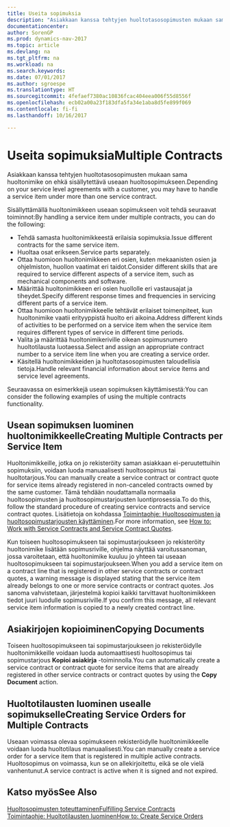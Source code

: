 ```yaml
---
title: Useita sopimuksia
description: "Asiakkaan kanssa tehtyjen huoltotasosopimusten mukaan sama huoltonimike on ehkä sisällytettävä useaan huoltosopimukseen."
documentationcenter: 
author: SorenGP
ms.prod: dynamics-nav-2017
ms.topic: article
ms.devlang: na
ms.tgt_pltfrm: na
ms.workload: na
ms.search.keywords: 
ms.date: 07/01/2017
ms.author: sgroespe
ms.translationtype: HT
ms.sourcegitcommit: 4fefaef7380ac10836fcac404eea006f55d8556f
ms.openlocfilehash: ecb02a00a23f183dfa5fa34e1aba8d5fe899f069
ms.contentlocale: fi-fi
ms.lasthandoff: 10/16/2017

---
```

# <a name="multiple-contracts"></a><span data-ttu-id="dafbd-103">Useita sopimuksia</span><span class="sxs-lookup"><span data-stu-id="dafbd-103">Multiple Contracts</span></span>
<span data-ttu-id="dafbd-104">Asiakkaan kanssa tehtyjen huoltotasosopimusten mukaan sama huoltonimike on ehkä sisällytettävä useaan huoltosopimukseen.</span><span class="sxs-lookup"><span data-stu-id="dafbd-104">Depending on your service level agreements with a customer, you may have to handle a service item under more than one service contract.</span></span>  
  
<span data-ttu-id="dafbd-105">Sisällyttämällä huoltonimikkeen useaan sopimukseen voit tehdä seuraavat toiminnot:</span><span class="sxs-lookup"><span data-stu-id="dafbd-105">By handling a service item under multiple contracts, you can do the following:</span></span>  
  
* <span data-ttu-id="dafbd-106">Tehdä samasta huoltonimikkeestä erilaisia sopimuksia.</span><span class="sxs-lookup"><span data-stu-id="dafbd-106">Issue different contracts for the same service item.</span></span>  
* <span data-ttu-id="dafbd-107">Huoltaa osat erikseen.</span><span class="sxs-lookup"><span data-stu-id="dafbd-107">Service parts separately.</span></span>  
* <span data-ttu-id="dafbd-108">Ottaa huomioon huoltonimikkeen eri osien, kuten mekaanisten osien ja ohjelmiston, huollon vaatimat eri taidot.</span><span class="sxs-lookup"><span data-stu-id="dafbd-108">Consider different skills that are required to service different aspects of a service item, such as mechanical components and software.</span></span>  
* <span data-ttu-id="dafbd-109">Määrittää huoltonimikkeen eri osien huollolle eri vastausajat ja tiheydet.</span><span class="sxs-lookup"><span data-stu-id="dafbd-109">Specify different response times and frequencies in servicing different parts of a service item.</span></span>  
* <span data-ttu-id="dafbd-110">Ottaa huomioon huoltonimikkeelle tehtävät erilaiset toimenpiteet, kun huoltonimike vaatii erityyppistä huolto eri aikoina.</span><span class="sxs-lookup"><span data-stu-id="dafbd-110">Address different kinds of activities to be performed on a service item when the service item requires different types of service in different time periods.</span></span>  
* <span data-ttu-id="dafbd-111">Valita ja määrittää huoltonimikeriville oikean sopimusnumero huoltotilausta luotaessa.</span><span class="sxs-lookup"><span data-stu-id="dafbd-111">Select and assign an appropriate contract number to a service item line when you are creating a service order.</span></span>  
* <span data-ttu-id="dafbd-112">Käsitellä huoltonimikkeiden ja huoltotasosopimusten taloudellisia tietoja.</span><span class="sxs-lookup"><span data-stu-id="dafbd-112">Handle relevant financial information about service items and service level agreements.</span></span>  
  
<span data-ttu-id="dafbd-113">Seuraavassa on esimerkkejä usean sopimuksen käyttämisestä:</span><span class="sxs-lookup"><span data-stu-id="dafbd-113">You can consider the following examples of using the multiple contracts functionality.</span></span>  
  
## <a name="creating-multiple-contracts-per-service-item"></a><span data-ttu-id="dafbd-114">Usean sopimuksen luominen huoltonimikkeelle</span><span class="sxs-lookup"><span data-stu-id="dafbd-114">Creating Multiple Contracts per Service Item</span></span>  
<span data-ttu-id="dafbd-115">Huoltonimikkeille, jotka on jo rekisteröity saman asiakkaan ei-peruutettuihin sopimuksiin, voidaan luoda manuaalisesti huoltosopimus tai huoltotarjous.</span><span class="sxs-lookup"><span data-stu-id="dafbd-115">You can manually create a service contract or contract quote for service items already registered in non-canceled contracts owned by the same customer.</span></span> <span data-ttu-id="dafbd-116">Tämä tehdään noudattamalla normaalia huoltosopimusten ja huoltosopimustarjousten luontiprosessia.</span><span class="sxs-lookup"><span data-stu-id="dafbd-116">To do this, follow the standard procedure of creating service contracts and service contract quotes.</span></span> <span data-ttu-id="dafbd-117">Lisätietoja on kohdassa [Toimintaohje: Huoltosopimusten ja huoltosopimustarjousten käyttäminen](service-how-to-create-service-contracts-and-service-contract-quotes.md).</span><span class="sxs-lookup"><span data-stu-id="dafbd-117">For more information, see [How to: Work with Service Contracts and Service Contract Quotes](service-how-to-create-service-contracts-and-service-contract-quotes.md).</span></span>  
  
<span data-ttu-id="dafbd-118">Kun toiseen huoltosopimukseen tai sopimustarjoukseen jo rekisteröity huoltonimike lisätään sopimusriville, ohjelma näyttää varoitussanoman, jossa varoitetaan, että huoltonimike kuuluu jo yhteen tai useaan huoltosopimukseen tai sopimustarjoukseen.</span><span class="sxs-lookup"><span data-stu-id="dafbd-118">When you add a service item on a contract line that is registered in other service contracts or contract quotes, a warning message is displayed stating that the service item already belongs to one or more service contracts or contract quotes.</span></span> <span data-ttu-id="dafbd-119">Jos sanoma vahvistetaan, järjestelmä kopioi kaikki tarvittavat huoltonimikkeen tiedot juuri luodulle sopimusriville.</span><span class="sxs-lookup"><span data-stu-id="dafbd-119">If you confirm this message, all relevant service item information is copied to a newly created contract line.</span></span>  
  
## <a name="copying-documents"></a><span data-ttu-id="dafbd-120">Asiakirjojen kopioiminen</span><span class="sxs-lookup"><span data-stu-id="dafbd-120">Copying Documents</span></span>  
<span data-ttu-id="dafbd-121">Toiseen huoltosopimukseen tai sopimustarjoukseen jo rekisteröidylle huoltonimikkeille voidaan luoda automaattisesti huoltosopimus tai sopimustarjous **Kopioi asiakirja** -toiminnolla.</span><span class="sxs-lookup"><span data-stu-id="dafbd-121">You can automatically create a service contract or contract quote for service items that are already registered in other service contracts or contract quotes by using the **Copy Document** action.</span></span>  
  
## <a name="creating-service-orders-for-multiple-contracts"></a><span data-ttu-id="dafbd-122">Huoltotilausten luominen usealle sopimukselle</span><span class="sxs-lookup"><span data-stu-id="dafbd-122">Creating Service Orders for Multiple Contracts</span></span>  
<span data-ttu-id="dafbd-123">Useaan voimassa olevaa sopimukseen rekisteröidylle huoltonimikkeelle voidaan luoda huoltotilaus manuaalisesti.</span><span class="sxs-lookup"><span data-stu-id="dafbd-123">You can manually create a service order for a service item that is registered in multiple active contracts.</span></span> <span data-ttu-id="dafbd-124">Huoltosopimus on voimassa, kun se on allekirjoitettu, eikä se ole vielä vanhentunut.</span><span class="sxs-lookup"><span data-stu-id="dafbd-124">A service contract is active when it is signed and not expired.</span></span>  
  
## <a name="see-also"></a><span data-ttu-id="dafbd-125">Katso myös</span><span class="sxs-lookup"><span data-stu-id="dafbd-125">See Also</span></span>  
[<span data-ttu-id="dafbd-126">Huoltosopimusten toteuttaminen</span><span class="sxs-lookup"><span data-stu-id="dafbd-126">Fulfilling Service Contracts</span></span>](service-fulfill-service-contracts.md)  
[<span data-ttu-id="dafbd-127">Toimintaohje: Huoltotilausten luominen</span><span class="sxs-lookup"><span data-stu-id="dafbd-127">How to: Create Service Orders</span></span>](service-how-to-create-service-orders.md)  


